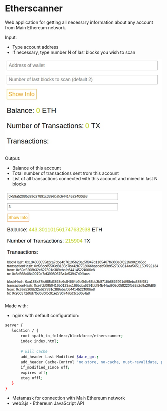 # Etherscanner
Web application for getting all necessary information about any account from Main Ethereum network.

Input: 
- Type account address
- If necessary, type number N of last blocks you wish to scan

![Screenshot1](./images/screenshot1.jpg)

Output:
- Balance of this account
- Total number of transactions sent from this account
- List of all transactions connected with this account and mined in last N blocks

![Screenshot2](./images/screenshot2.jpg)

Made with:
- nginx with default configuration:
 ```sh
server {
    location / {
        root <path_to_folder>/blockforce/etherscanner;
        index index.html;

        # kill cache
        add_header Last-Modified $date_gmt;
        add_header Cache-Control 'no-store, no-cache, must-revalidate, proxy-revalidate, max-age=0';
        if_modified_since off;
        expires off;
        etag offl;
    }
}
```
- Metamask for connection with Main Ethereum network
- web3.js - Ethereum JavaScript API 
